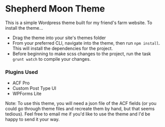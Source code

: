 Shepherd Moon Theme
===================

This is a simple Wordpress theme built for my friend's farm website. To install the theme...

- Drag the theme into your site's themes folder
- From your preferred CLI, navigate into the theme, then run `npm install`. This will install the dependencies for the project.
- Before beginning to make scss changes to the project, run the task `grunt watch` to compile your changes.

### Plugins Used

- ACF Pro
- Custom Post Type UI
- WPForms Lite

Note: To use this theme, you will need a json file of the ACF fields (or you could go through theme files and recreate them by hand, but that seems tedious). Feel free to email me if you'd like to use the theme and I'd be happy to send it your way.
